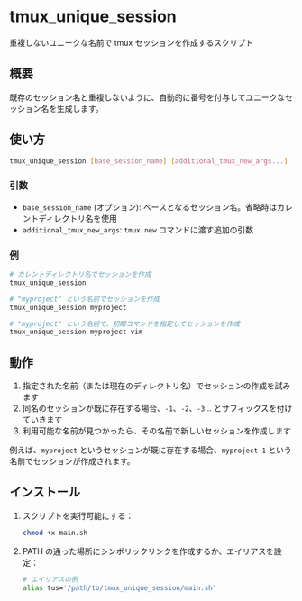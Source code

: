 # tmux_unique_session

重複しないユニークな名前で tmux セッションを作成するスクリプト

## 概要

既存のセッション名と重複しないように、自動的に番号を付与してユニークなセッション名を生成します。

## 使い方

```bash
tmux_unique_session [base_session_name] [additional_tmux_new_args...]
```

### 引数

- `base_session_name` (オプション): ベースとなるセッション名。省略時はカレントディレクトリ名を使用
- `additional_tmux_new_args`: `tmux new` コマンドに渡す追加の引数

### 例

```bash
# カレントディレクトリ名でセッションを作成
tmux_unique_session

# "myproject" という名前でセッションを作成
tmux_unique_session myproject

# "myproject" という名前で、初期コマンドを指定してセッションを作成
tmux_unique_session myproject vim
```

## 動作

1. 指定された名前（または現在のディレクトリ名）でセッションの作成を試みます
2. 同名のセッションが既に存在する場合、`-1`、`-2`、`-3`... とサフィックスを付けていきます
3. 利用可能な名前が見つかったら、その名前で新しいセッションを作成します

例えば、`myproject` というセッションが既に存在する場合、`myproject-1` という名前でセッションが作成されます。

## インストール

1. スクリプトを実行可能にする：

   ```bash
   chmod +x main.sh
   ```

2. PATH の通った場所にシンボリックリンクを作成するか、エイリアスを設定：
   ```bash
   # エイリアスの例
   alias tus='/path/to/tmux_unique_session/main.sh'
   ```
